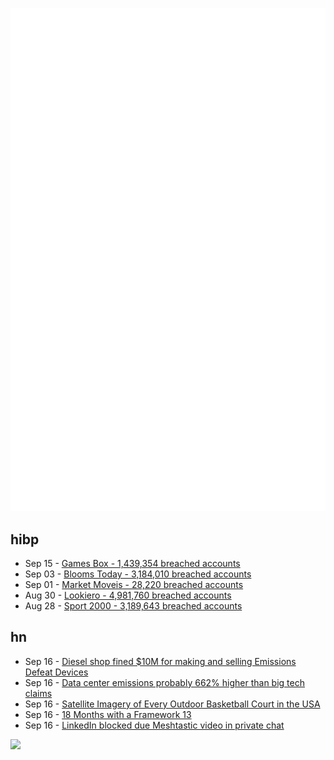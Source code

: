 ![Metrics](https://raw.githubusercontent.com/phixion/phixion/master/metrics.svg)

## hibp

<!--
for https://github.com/phixion/phixion/blob/main/.github/workflows/feeds.yml
-->
<!--START_SECTION:haveibeenpwnd-->
- Sep 15 - [Games Box - 1,439,354 breached accounts](https://haveibeenpwned.com/PwnedWebsites#GamesBox)
- Sep 03 - [Blooms Today - 3,184,010 breached accounts](https://haveibeenpwned.com/PwnedWebsites#BloomsToday)
- Sep 01 - [Market Moveis - 28,220 breached accounts](https://haveibeenpwned.com/PwnedWebsites#MarketMoveis)
- Aug 30 - [Lookiero - 4,981,760 breached accounts](https://haveibeenpwned.com/PwnedWebsites#Lookiero)
- Aug 28 - [Sport 2000 - 3,189,643 breached accounts](https://haveibeenpwned.com/PwnedWebsites#Sport2000)
<!--END_SECTION:haveibeenpwnd-->

## hn

<!--
for https://github.com/phixion/phixion/blob/main/.github/workflows/feeds.yml
-->
<!--START_SECTION:hn-->
- Sep 16 - [Diesel shop fined $10M for making and selling Emissions Defeat Devices](https://www.thedrive.com/news/feds-nail-another-diesel-shop-with-10m-in-fines-for-deleting-emissions-equipment)
- Sep 16 - [Data center emissions probably 662% higher than big tech claims](https://www.theguardian.com/technology/2024/sep/15/data-center-gas-emissions-tech)
- Sep 16 - [Satellite Imagery of Every Outdoor Basketball Court in the USA](https://pudding.cool/2024/09/courts/)
- Sep 16 - [18 Months with a Framework 13](https://www.projectgus.com/2024/09/18-months-with-framework-laptop/)
- Sep 16 - [LinkedIn blocked due Meshtastic video in private chat](https://github.com/resiliencetheatre/rpi4edgemapdisplay/discussions/4)
<!--END_SECTION:hn-->

<!--
for https://yhype.me
-->
![](https://hit.yhype.me/github/profile?user_id=13013670)
